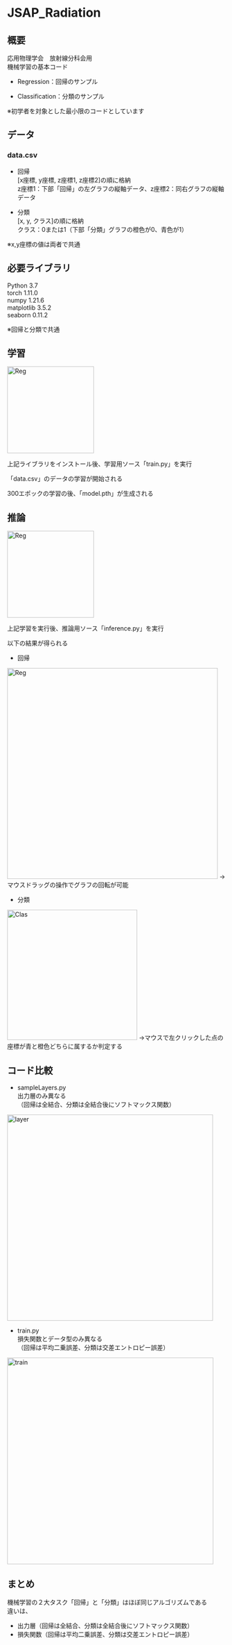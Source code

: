 # JSAP_Radiation



## 概要

応用物理学会　放射線分科会用  
機械学習の基本コード  

* Regression：回帰のサンプル  
  
* Classification：分類のサンプル  

※初学者を対象とした最小限のコードとしています


## データ
### data.csv
* 回帰  
[x座標, y座標, z座標1, z座標2]の順に格納  
z座標1：下部「回帰」の左グラフの縦軸データ、z座標2：同右グラフの縦軸データ

* 分類  
[x, y, クラス]の順に格納  
クラス：0または1（下部「分類」グラフの橙色が0、青色が1）

※x,y座標の値は両者で共通


## 必要ライブラリ

Python 3.7  
torch 1.11.0  
numpy 1.21.6  
matplotlib 3.5.2  
seaborn 0.11.2  

※回帰と分類で共通



## 学習
<img width="200" alt="Reg" src="https://user-images.githubusercontent.com/106053283/169779465-e59cf406-7f4e-46a9-80f0-f8095b74e406.jpg">


上記ライブラリをインストール後、学習用ソース「train.py」を実行  

「data.csv」のデータの学習が開始される  

300エポックの学習の後、「model.pth」が生成される    



## 推論
<img width="200" alt="Reg" src="https://user-images.githubusercontent.com/106053283/169779535-2be8ab64-5193-4e6c-86fb-fa1243e5e5db.jpg">


上記学習を実行後、推論用ソース「inference.py」を実行  

以下の結果が得られる  

* 回帰  
<img width="486" alt="Reg" src="https://user-images.githubusercontent.com/106053283/169761830-2315b2cb-c900-48db-95af-faea746063c6.png">
→マウスドラッグの操作でグラフの回転が可能      
  


* 分類  
<img width="300" alt="Clas" src="https://user-images.githubusercontent.com/106053283/169764248-8039aefe-f65c-430b-8135-a47a247b34db.png">
→マウスで左クリックした点の座標が青と橙色どちらに属するか判定する  






## コード比較

* sampleLayers.py  
出力層のみ異なる  
（回帰は全結合、分類は全結合後にソフトマックス関数）  
<img width="475" alt="layer" src="https://user-images.githubusercontent.com/106053283/169775820-2c1f289c-1461-4bf8-a03d-4ce7c3d0c0a9.png">


* train.py  
損失関数とデータ型のみ異なる  
（回帰は平均二乗誤差、分類は交差エントロピー誤差）  
<img width="476" alt="train" src="https://user-images.githubusercontent.com/106053283/169775025-304425ff-2d8c-4fe5-a3b7-3752f9c1e2b4.png">



## まとめ
機械学習の２大タスク「回帰」と「分類」はほぼ同じアルゴリズムである  
違いは、  
* 出力層（回帰は全結合、分類は全結合後にソフトマックス関数）  
* 損失関数（回帰は平均二乗誤差、分類は交差エントロピー誤差）  
